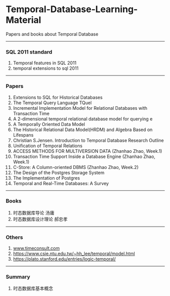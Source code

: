 # Temporal-Database-Learning-Material
Papers and books about Temporal Database

---
### SQL 2011 standard
1. Temporal features in SQL 2011
2. temporal extensions to sql 2011

---
### Papers
1. Extensions to SQL for Historical Databases
2. The Temporal Query Language TQuel
3. Incremental Implementation Model for Relational Databases with Transaction Time
4. A 2-dimensional temporal relational database model for querying e
5. A Temporally Oriented Data Model
6. The Historical Relational Data Model(HRDM) and Algebra Based on Lifespans
7. Christian S.Jensen. Introduction to Temporal Database Research Outline
8. Unification of Temporal Relations
9. ACCESS METHODS FOR MULTIVERSION DATA (Zhanhao Zhao, Week.1)
10. Transaction Time Support Inside a Database Engine (Zhanhao Zhao, Week.1)
11. C-Store: A Column-oriented DBMS (Zhanhao Zhao, Week.2)
12. The Design of the Postgres Storage System
13. The Implementation of Postgres
14. Temporal and Real-Time Databases: A Survey

---
### Books
1. 时态数据库导论 汤庸
2. 时态数据库设计理论 郝忠孝

---
### Others
1. www.timeconsult.com
2. https://www.csie.ntu.edu.tw/~hh_lee/temporal/model.html
3. https://plato.stanford.edu/entries/logic-temporal/

---
### Summary
1. 时态数据库基本概念
